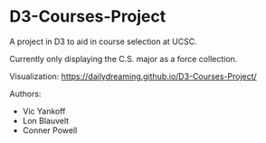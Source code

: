 # D3-Courses-Project
A project in D3 to aid in course selection at UCSC.

Currently only displaying the C.S. major as a force collection.

Visualization: https://dailydreaming.github.io/D3-Courses-Project/

Authors:
* Vic Yankoff
* Lon Blauvelt
* Conner Powell